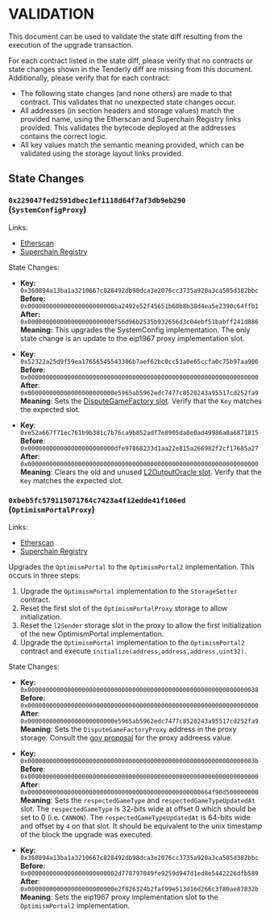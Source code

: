 # VALIDATION

This document can be used to validate the state diff resulting from the execution of the upgrade
transaction.

For each contract listed in the state diff, please verify that no contracts or state changes shown in the Tenderly diff are missing from this document. Additionally, please verify that for each contract:

- The following state changes (and none others) are made to that contract. This validates that no unexpected state changes occur.
- All addresses (in section headers and storage values) match the provided name, using the Etherscan and Superchain Registry links provided. This validates the bytecode deployed at the addresses contains the correct logic.
- All key values match the semantic meaning provided, which can be validated using the storage layout links provided.

## State Changes

### `0x229047fed2591dbec1ef1118d64f7af3db9eb290` (`SystemConfigProxy`)

Links:
- [Etherscan](https://etherscan.io/address/0x229047fed2591dbec1eF1118d64F7aF3dB9EB290)
- [Superchain Registry](https://github.com/ethereum-optimism/superchain-registry/blob/94149a2651f0aadb982802c8909d60ecae67e050/superchain/extra/addresses/mainnet/op.json#L10)

State Changes:
- **Key:** `0x360894a13ba1a3210667c828492db98dca3e2076cc3735a920a3ca505d382bbc` <br/>
  **Before:** `0x000000000000000000000000ba2492e52f45651b60b8b38d4ea5e2390c64ffb1` <br/>
  **After:** `0x000000000000000000000000f56d96b2535b932656d3c04ebf51babff241d886` <br/>
  **Meaning:** This upgrades the SystemConfig implementation. The only state change is an update to the eip1967 proxy implementation slot.

- **Key**: `0x52322a25d9f59ea17656545543306b7aef62bc0cc53a0e65ccfa0c75b97aa906`
  **Before**: `0x0000000000000000000000000000000000000000000000000000000000000000`
  **After**: `0x000000000000000000000000e5965ab5962edc7477c8520243a95517cd252fa9`
  **Meaning**: Sets the [DisputeGameFactory slot](https://github.com/ethereum-optimism/optimism/blob/op-contracts/v1.4.0-rc.4/packages/contracts-bedrock/src/L1/SystemConfig.sol#L76). Verify that the `Key` matches the expected slot.

- **Key**: `0xe52a667f71ec761b9b381c7b76ca9b852adf7e8905da0e0ad49986a0a6871815`
  **Before**: `0x000000000000000000000000dfe97868233d1aa22e815a266982f2cf17685a27`
  **After**: `0x0000000000000000000000000000000000000000000000000000000000000000`
  **Meaning**: Clears the old and unused [L2OutputOracle slot](https://github.com/ethereum-optimism/optimism/blob/op-contracts/v1.3.0/packages/contracts-bedrock/src/L1/SystemConfig.sol#L63). Verify that the `Key` matches the expected slot.


### `0xbeb5fc579115071764c7423a4f12edde41f106ed` (`OptimismPortalProxy`)

Links:
- [Etherscan](https://etherscan.io/address/0xbEb5Fc579115071764c7423A4f12eDde41f106Ed)
- [Superchain Registry](https://github.com/ethereum-optimism/superchain-registry/blob/52d3dbd1605dd43f419e838584abd0ec163d462b/superchain/extra/addresses/mainnet/op.json#L8)

Upgrades the `OptimismPortal` to the `OptimismPortal2` implementation. This occurs in three steps:

1. Upgrade the `OptimismPortal` implementation to the `StorageSetter` contract.
1. Reset the first slot of the `OptimismPortalProxy` storage to allow initialization.
1. Reset the `l2Sender` storage slot in the proxy to allow the first initialization of the new OptimismPortal implementation.
1. Upgrade the `OptimismPortal` implementation to the `OptimismPortal2` contract and execute `initialize(address,address,address,uint32)`.

State Changes:
- **Key:** `0x0000000000000000000000000000000000000000000000000000000000000038` <br/>
  **Before**: `0x0000000000000000000000000000000000000000000000000000000000000000` <br/>
  **After**: `0x000000000000000000000000e5965ab5962edc7477c8520243a95517cd252fa9` <br/>
  **Meaning**: Sets the `DisputeGameFactoryProxy` address in the proxy storage. Consult the [gov proposal](https://gov.optimism.io/t/final-protocol-upgrade-7-fault-proofs/8161) for the proxy addreess value.

- **Key:** `0x000000000000000000000000000000000000000000000000000000000000003b` <br/>
  **Before**: `0x0000000000000000000000000000000000000000000000000000000000000000` <br/>
  **After**: `0x000000000000000000000000000000000000000000000000664f90d500000000` <br/>
  **Meaning**: Sets the `respectedGameType` and `respectedGameTypeUpdatedAt` slot. The `respectedGameType` is 32-bits wide at offset 0 which should be set to 0 (i.e. `CANNON`). The `respectedGameTypeUpdatedAt` is 64-bits wide and offset by `4` on that slot. It should be equivalent to the unix timestamp of the block the upgrade was executed.


- **Key:** `0x360894a13ba1a3210667c828492db98dca3e2076cc3735a920a3ca505d382bbc` <br/>
  **Before**: `0x0000000000000000000000002d778797049fe9259d947d1ed8e5442226dfb589` <br/>
  **After**: `0x000000000000000000000000e2f826324b2faf99e513d16d266c3f80ae87832b` <br/>
  **Meaning**: Sets the eip1967 proxy implementation slot to the `OptimismPortal2` implementation.
